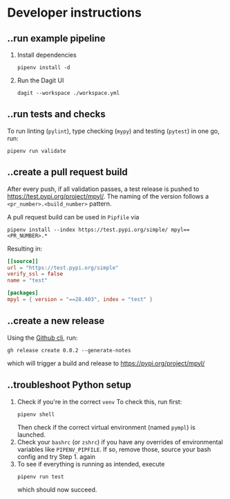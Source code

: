 # Developer instructions

## ..run example pipeline

1. Install dependencies
    ```shell
    pipenv install -d
    ```
2. Run the Dagit UI
    ```shell
    dagit --workspace ./workspace.yml 
    ```

## ..run tests and checks
To run linting (`pylint`), type checking (`mypy`) and testing (`pytest`) in one go, run:
```shell
pipenv run validate
```
## ..create a pull request build
After every push, if all validation passes, a test release is pushed to https://test.pypi.org/project/mpyl/.
The naming of the version follows a `<pr_number>.<build_number>` pattern.

A pull request build can be used in `Pipfile` via
```shell
pipenv install --index https://test.pypi.org/simple/ mpyl==<PR_NUMBER>.*
```
Resulting in:
```toml
[[source]]
url = "https://test.pypi.org/simple"
verify_ssl = false
name = "test"

[packages]
mpyl = { version = "==28.403", index = "test" }
```
## ..create a new release
Using the [Github cli](https://cli.github.com/), run:
```shell
gh release create 0.0.2 --generate-notes
```
which will trigger a build and release to https://pypi.org/project/mpyl/

## ..troubleshoot Python setup

1. Check if you're in the correct `venv`
   To check this, run first:
    ```shell
    pipenv shell
    ```
   Then check if the correct virtual environment (named `pympl`) is launched.
2. Check your `bashrc` (or `zshrc`) if you have any overrides of environmental variables like `PIPENV_PIPFILE`. If so,
   remove those, source your bash config and try Step 1. again
3. To see if everything is running as intended, execute
    ```shell
    pipenv run test
    ```
   which should now succeed.